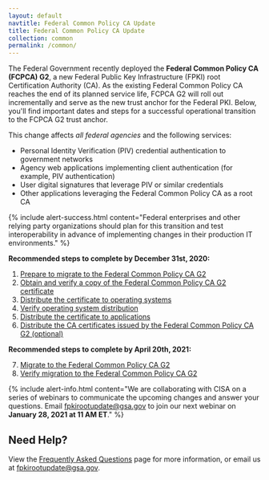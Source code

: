 ```yaml
---
layout: default
navtitle: Federal Common Policy CA Update
title: Federal Common Policy CA Update
collection: common
permalink: /common/
---
```


The Federal Government recently deployed the **Federal Common Policy CA (FCPCA) G2**, a new Federal Public Key Infrastructure (FPKI) root Certification Authority (CA). As the existing Federal Common Policy CA reaches the end of its planned service life, FCPCA G2 will roll out incrementally and serve as the new trust anchor for the Federal PKI. Below, you'll find important dates and steps for a successful operational transition to the FCPCA G2 trust anchor.

This change affects *all federal agencies* and the following services:

- Personal Identity Verification (PIV) credential authentication to government networks
- Agency web applications implementing client authentication (for example, PIV authentication)
- User digital signatures that leverage PIV or similar credentials
- Other applications leveraging the Federal Common Policy CA as a root CA

{% include alert-success.html content="Federal enterprises and other relying party organizations should plan for this transition and test interoperability in advance of implementing changes in their production IT environments." %} 

**Recommended steps to complete by December 31st, 2020:**

<ol>
   <li><a href="https://fpki.idmanagement.gov/common/prepare-to-migrate/">Prepare to migrate to the Federal Common Policy CA G2</a></li>
   <li><a href="https://fpki.idmanagement.gov/common/obtain-and-verify/">Obtain and verify a copy of the Federal Common Policy CA G2 certificate</a></li>
   <li><a href="https://fpki.idmanagement.gov/common/distribute-os/">Distribute the certificate to operating systems</a></li>
   <li><a href="https://fpki.idmanagement.gov/common/verify-os-distribution/">Verify operating system distribution</a></li>
   <li><a href="https://fpki.idmanagement.gov/common/distribute-apps/">Distribute the certificate to applications</a></li>
   <li><a href="https://fpki.idmanagement.gov/common/certificates/">Distribute the CA certificates issued by the Federal Common Policy CA G2 (optional)</a></li>
</ol>
    
**Recommended steps to complete by April 20th, 2021:**

<ol>
   <li value="7"><a href="https://fpki.idmanagement.gov/common/migrate/">Migrate to the Federal Common Policy CA G2</a></li>
   <li value="8"><a href="https://fpki.idmanagement.gov/common/verify-migration/">Verify migration to the Federal Common Policy CA G2</a></li>
</ol>

{% include alert-info.html content="We are collaborating with CISA on a series of webinars to communicate the upcoming changes and answer your questions.  Email fpkirootupdate@gsa.gov to join our next webinar on <strong>January 28, 2021 at 11 AM ET</strong>." %} 

## Need Help?

View the [Frequently Asked Questions]({{site.baseurl}}/common/faq/) page for more information, or email us at fpkirootupdate@gsa.gov.
